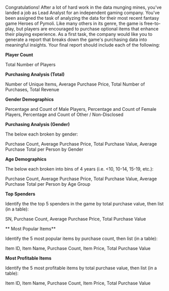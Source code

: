 Congratulations! After a lot of hard work in the data munging mines, you've landed a job as Lead Analyst for an independent gaming company. You've been assigned the task of analyzing the data for their most recent fantasy game Heroes of Pymoli.
Like many others in its genre, the game is free-to-play, but players are encouraged to purchase optional items that enhance their playing experience. As a first task, the company would like you to generate a report that breaks down the game's purchasing data into meaningful insights.
Your final report should include each of the following:

**Player Count**

Total Number of Players


**Purchasing Analysis (Total)**

Number of Unique Items,
Average Purchase Price,
Total Number of Purchases,
Total Revenue


**Gender Demographics**

Percentage and Count of Male Players,
Percentage and Count of Female Players,
Percentage and Count of Other / Non-Disclosed


**Purchasing Analysis (Gender)**

The below each broken by gender:

Purchase Count,
Average Purchase Price,
Total Purchase Value,
Average Purchase Total per Person by Gender




**Age Demographics**

The below each broken into bins of 4 years (i.e. <10, 10-14, 15-19, etc.):

Purchase Count,
Average Purchase Price,
Total Purchase Value,
Average Purchase Total per Person by Age Group




**Top Spenders**

Identify the the top 5 spenders in the game by total purchase value, then list (in a table):

SN,
Purchase Count,
Average Purchase Price,
Total Purchase Value



**
Most Popular Items**

Identify the 5 most popular items by purchase count, then list (in a table):

Item ID,
Item Name,
Purchase Count,
Item Price,
Total Purchase Value




**Most Profitable Items**

Identify the 5 most profitable items by total purchase value, then list (in a table):

Item ID,
Item Name,
Purchase Count,
Item Price,
Total Purchase Value
